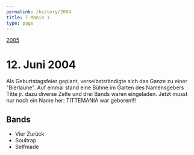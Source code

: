 ```yaml
---
permalink: /history/2004
title: T-Mania 1
type: page
---
```


 [2005](/history/2005)

<!-- ![2007]( {{ '/assets/images/2007-plakat.jpg' | relative_url }} ) -->

# 12. Juni 2004

Als Geburtstagsfeier geplant, verselbstständigte sich das Ganze zu einer "Bierlaune". Auf einmal stand eine Bühne im Garten des Namensgebers Titte jr. dazu diverse Zelte und drei Bands waren eingeladen. Jetzt musst nur noch ein Name her: TITTEMANIA war geboren!!!

## Bands

- Vier Zurück
- Soultrap
- Selfmade



